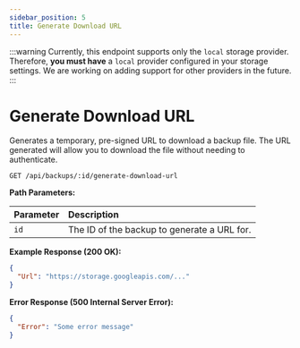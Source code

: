 ```yaml
---
sidebar_position: 5
title: Generate Download URL
---
```


:::warning
Currently, this endpoint supports only the `local` storage provider. Therefore, **you must have** a `local` provider configured in your storage settings. We are working on adding support for other providers in the future. 
:::

# Generate Download URL

Generates a temporary, pre-signed URL to download a backup file. The URL generated will allow you to download the file without needing to authenticate.

`GET /api/backups/:id/generate-download-url`

**Path Parameters:**

| Parameter | Description |
| :--- | :--- |
| `id` | The ID of the backup to generate a URL for. |


**Example Response (200 OK):**

```json
{
  "Url": "https://storage.googleapis.com/..."
}
```

**Error Response (500 Internal Server Error):**

```json
{
  "Error": "Some error message"
}
```
